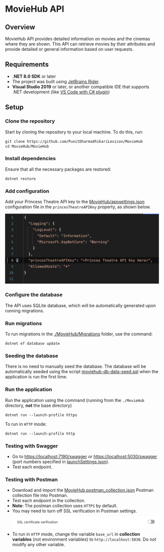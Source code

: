 # MovieHub API

## Overview
MovieHub API provides detailed information on movies and the cinemas where they are shown. This API can retrieve movies by their attributes and provide detailed or general information based on user requests.

## Requirements

- **.NET 8.0 SDK** or later
- The project was built using [JetBrains Rider](https://www.jetbrains.com/rider/).
- **Visual Studio 2019** or later, or another compatible IDE that supports .NET development (like [VS Code with C# plugin](https://code.visualstudio.com/docs/languages/csharp))

## Setup
### Clone the repository
Start by cloning the repository to your local machine. To do this, run:

```shell
git clone https://github.com/PunitDharmadhikariLexicon/MovieHub
cd MovieHub/MovieHub
```

### Install dependencies
Ensure that all the necessary packages are restored:

```shell
dotnet restore
```

### Add configuration
Add your Princess Theatre API key to the [MovieHub/appsettings.json](MovieHub/appsettings.json) configuration file in the `princesTheatreAPIKey` property, as shown below.

![Add Princess Theatre API Key](screenshot-app-settings.png)


### Configure the database
The API uses SQLite database, which will be automatically generated upon running migrations.

### Run migrations
To run migrations in the [./MovieHub/Migrations](./MovieHub/Migrations) folder, use the command:

```shell
dotnet ef database update
```

### Seeding the database
There is no need to manually seed the database. The database will be automatically seeded using the script [moviehub-db-data-seed.sql](./MovieHub/Scripts/moviehub-db-data-seed.sql) when the application is run the first time.

### Run the application
Run the application using the command (running from the `./MovieHub` directory, **not** the base directory)
```shell
dotnet run --launch-profile https
```

To run in `HTTP` mode:
```shell
dotnet run --launch-profile http
```


### Testing with Swagger
- Go to [https://localhost:7190/swagger](https://localhost:7190/swagger) or [https://localhost:5030/swagger](https://localhost:5030/swagger) (port numbers specified in [launchSettings.json](./MovieHub/Properties/launchSettings.json)).
- Test each endpoint.

### Testing with Postman
- Download and import the [MovieHub.postman_collection.json](./MovieHub.postman_collection.json) Postman collection file into Postman.
- Test each endpoint in the collection.
- **Note**: The postman collection uses `HTTPS` by default.
- You may need to turn off SSL verification in Postman settings.
![Turn off SSL Verification in Postman](screenshot-postman-ssl-verification.png)
- To run in `HTTP` mode, change the variable `base_url` in **collection variables** (not environment variables) to `http://localhost:5030`. Do not modify any other variable.


